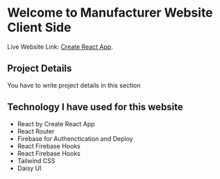 # Welcome to Manufacturer Website Client Side

Live Website Link: [Create React App](https://github.com/facebook/create-react-app).

## Project Details

You have to write project details in this section

## Technology I have used for this website

* React by Create React App
* React Router
* Firebase for Authenctication and Deploy
* React Firebase Hooks
* React Firebase Hooks
* Tailwind CSS
* Daisy UI

